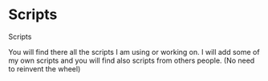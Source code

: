 # Scripts
Scripts

You will find there all the scripts I am using or working on. I will add some of my own scripts and you will find also scripts from others people. (No need to reinvent the wheel)
